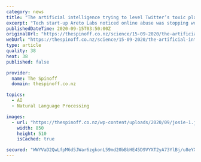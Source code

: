 ```yaml
---
category: news
title: "The artificial intelligence trying to level Twitter’s toxic playing field"
excerpt: "Tech start-up Areto Labs noticed online abuse was stopping women from going into politics – so it did something about it. CEO Lana Cuthbertson and creative technologist Jacqueline Comer talk to The Spinoff about their abuse-fighting bot."
publishedDateTime: 2020-09-15T03:50:00Z
originalUrl: "https://thespinoff.co.nz/science/15-09-2020/the-artificial-intelligence-trying-to-level-twitters-toxic-playing-field/"
webUrl: "https://thespinoff.co.nz/science/15-09-2020/the-artificial-intelligence-trying-to-level-twitters-toxic-playing-field/"
type: article
quality: 38
heat: 38
published: false

provider:
  name: The Spinoff
  domain: thespinoff.co.nz

topics:
  - AI
  - Natural Language Processing

images:
  - url: "https://thespinoff.co.nz/wp-content/uploads/2020/09/josie-1.jpg"
    width: 850
    height: 510
    isCached: true

secured: "WWYVaD2QwLfpM6d5JWar6zgkonL59md20bBbHE45D9VYXT2yA73YlBj/u8eYXubRI9hMXIg8tKpwQJPh5YjkcozskIJ/OC4bs2h+Sq4Lkx3hinQtNJBKxfwhWyptKDkPFjDPKznHXix5m+o6maBvZtV7QWulFCm1mQXJ3AuGo3hNcHmLzq+WWpofGAIs9NL9v70+W/Uc6Yx5Ir2qwLY2jInlAVIDss87DB9DXKcgy7H1+qJ5yWd3+4GhBJcyIj9rc0CMdioSFfWlISw/i48UsA9o9XV5RO56MTpngt+S0f5qdG5uO/w3qlWk8mzk6+gzvnYWvlZajoxHa0QtwUcw/r+V4sOg4rvbvF1hJ5S33iY=;JuIyzqSfasDnYVGS69DnoQ=="
---
```



